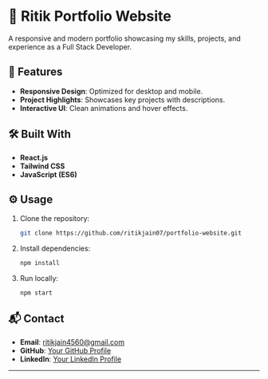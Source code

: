 # 💼 Ritik Portfolio Website

A responsive and modern portfolio showcasing my skills, projects, and experience as a Full Stack Developer.

## 🚀 Features

- **Responsive Design**: Optimized for desktop and mobile.  
- **Project Highlights**: Showcases key projects with descriptions.  
- **Interactive UI**: Clean animations and hover effects. 

## 🛠️ Built With

- **React.js**  
- **Tailwind CSS**  
- **JavaScript (ES6)**  

## ⚙️ Usage

1. Clone the repository:  
   ```bash
   git clone https://github.com/ritikjain07/portfolio-website.git
   ```
2. Install dependencies:  
   ```bash
   npm install
   ```
3. Run locally:  
   ```bash
   npm start
   ```

## 📬 Contact

- **Email**: [ritikjain4560@gmail.com](mailto:ritikjain4560@gmail.com)  
- **GitHub**: [Your GitHub Profile](https://github.com/ritikjain07)  
- **LinkedIn**: [Your LinkedIn Profile](https://linkedin.com/in/ritik-jain-77a863225/)

---
